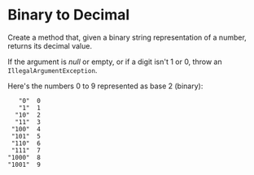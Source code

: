 # Binary to Decimal

Create a method that, given a binary string representation of a number, returns its decimal value.

If the argument is *null* or empty, or if a digit isn't 1 or 0, throw an `IllegalArgumentException`.

Here's the numbers 0 to 9 represented as base 2 (binary):

```
   "0"	0
   "1"	1
  "10"	2
  "11"	3
 "100"	4
 "101"	5
 "110"	6
 "111"	7
"1000"	8
"1001"	9
```